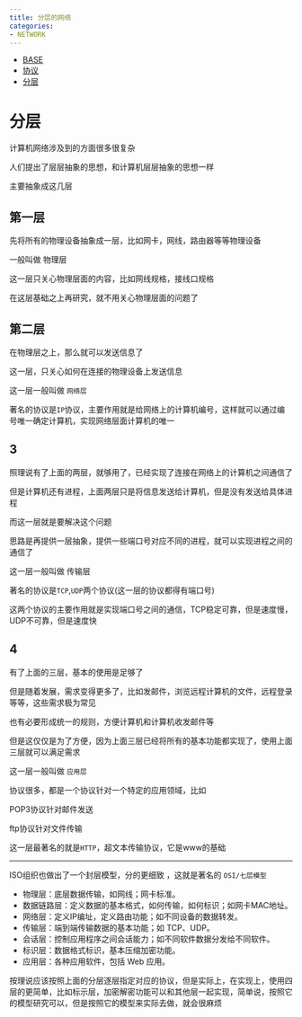 ```yaml
---
title: 分层的网络
categories:
- NETWORK
---
```


- [BASE](#BASE)
- [协议](#协议)
- [分层](#分层)



# 分层

计算机网络涉及到的方面很多很复杂

人们提出了层层抽象的思想，和计算机层层抽象的思想一样

主要抽象成这几层

## 第一层

先将所有的物理设备抽象成一层，比如网卡，网线，路由器等等物理设备

一般叫做 物理层

这一层只关心物理层面的内容，比如网线规格，接线口规格

在这层基础之上再研究，就不用关心物理层面的问题了

## 第二层


在物理层之上，那么就可以发送信息了

这一层，只关心如何在连接的物理设备上发送信息

这一层一般叫做 `网络层`

著名的协议是`IP`协议，主要作用就是给网络上的计算机编号，这样就可以通过编号唯一确定计算机，实现网络层面计算机的唯一


## 3

照理说有了上面的两层，就够用了，已经实现了连接在网络上的计算机之间通信了

但是计算机还有进程，上面两层只是将信息发送给计算机，但是没有发送给具体进程

而这一层就是要解决这个问题

思路是再提供一层抽象，提供一些端口号对应不同的进程，就可以实现进程之间的通信了

这一层一般叫做 传输层

著名的协议是`TCP`,`UDP`两个协议(这一层的协议都得有端口号)

这两个协议的主要作用就是实现端口号之间的通信，TCP稳定可靠，但是速度慢，UDP不可靠，但是速度快

## 4

有了上面的三层，基本的使用是足够了

但是随着发展，需求变得更多了，比如发邮件，浏览远程计算机的文件，远程登录等等，这些需求极为常见


也有必要形成统一的规则，方便计算机和计算机收发邮件等

但是这仅仅是为了方便，因为上面三层已经将所有的基本功能都实现了，使用上面三层就可以满足需求

这一层一般叫做 `应用层`

协议很多，都是一个协议针对一个特定的应用领域，比如

POP3协议针对邮件发送

ftp协议针对文件传输

这一层最著名的就是`HTTP`，超文本传输协议，它是www的基础

----------------

ISO组织也做出了一个封层模型，分的更细致 ，这就是著名的  `OSI/七层模型`

- 物理层：底层数据传输，如网线；网卡标准。 
- 数据链路层：定义数据的基本格式，如何传输，如何标识；如网卡MAC地址。
- 网络层：定义IP编址，定义路由功能；如不同设备的数据转发。
- 传输层：端到端传输数据的基本功能；如 TCP、UDP。
- 会话层：控制应用程序之间会话能力；如不同软件数据分发给不同软件。
- 标识层：数据格式标识，基本压缩加密功能。
- 应用层：各种应用软件，包括 Web 应用。


按理说应该按照上面的分层逐层指定对应的协议，但是实际上，在实现上，使用四层的更简单，比如标示层，加密解密功能可以和其他层一起实现，简单说，按照它的模型研究可以，但是按照它的模型来实际去做，就会很麻烦








